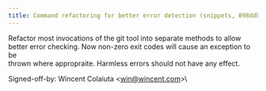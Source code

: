 ```yaml
---
title: Command refactoring for better error detection (snippets, 098ddbc)
---
```


Refactor most invocations of the git tool into separate methods to allow\
better error checking. Now non-zero exit codes will cause an exception to be\
thrown where appropraite. Harmless errors should not have any effect.

Signed-off-by: Wincent Colaiuta &lt;win@wincent.com&gt;\
